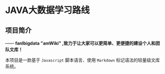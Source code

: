 # JAVA大数据学习路线

## 项目简介

—— **fanlbigdata "amWiki" ,致力于让大家可以更简单、更便捷的建设个人和团队文库！** 

本项目是一款基于 `Javascript` 脚本语言、使用 `Markdown` 标记语法的轻量级文库系统。 